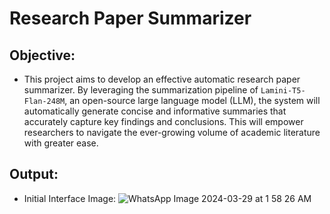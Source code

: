 # Research Paper Summarizer
## Objective:
- This project aims to develop an effective automatic research paper summarizer. By leveraging the summarization pipeline of `Lamini-T5-Flan-248M`, an open-source large language model (LLM), the system will automatically generate concise and informative summaries that accurately capture key findings and conclusions. This will empower researchers to navigate the ever-growing volume of academic literature with greater ease.
## Output:
* Initial Interface Image:
![WhatsApp Image 2024-03-29 at 1 58 26 AM](https://github.com/TSS-sniper/Research_ppr_Summarizer/assets/121627136/18d07353-1be9-40f0-a46c-b1ddc09bd1fc)
